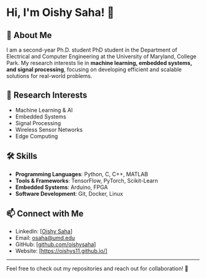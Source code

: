 # Hi, I'm Oishy Saha! 👋

## 🔬 About Me
I am a second-year Ph.D. student PhD student in the Department of Electrical and Computer Engineering at the University of Maryland, College Park. My research interests lie in **machine learning, embedded systems, and signal processing**, focusing on developing efficient and scalable solutions for real-world problems.

## 🚀 Research Interests
- Machine Learning & AI
- Embedded Systems
- Signal Processing
- Wireless Sensor Networks
- Edge Computing

## 🛠️ Skills
- **Programming Languages**: Python, C, C++, MATLAB
- **Tools & Frameworks**: TensorFlow, PyTorch, Scikit-Learn
- **Embedded Systems**:  Arduino, FPGA
- **Software Development**: Git, Docker, Linux

## 📫 Connect with Me
- LinkedIn: [[Oishy Saha](https://www.linkedin.com/in/oishy-saha-18391a164/)] 
- Email: [osaha@umd.edu](mailto:osaha@umd.edu)
- GitHub: [[github.com/oishysaha](https://github.com/OishyS11)]
- Website: [https://oishys11.github.io/]


---
Feel free to check out my repositories and reach out for collaboration! 🚀
